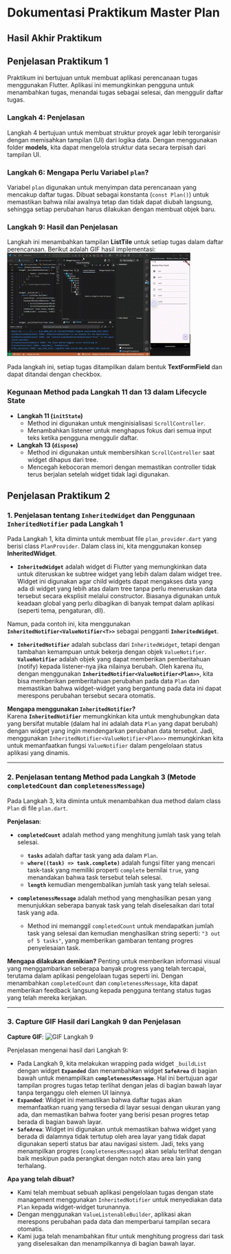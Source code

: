 # Dokumentasi Praktikum Master Plan

## Hasil Akhir Praktikum

## Penjelasan Praktikum 1

Praktikum ini bertujuan untuk membuat aplikasi perencanaan tugas menggunakan Flutter.
Aplikasi ini memungkinkan pengguna untuk menambahkan tugas, menandai tugas sebagai selesai, dan menggulir daftar tugas.

### **Langkah 4: Penjelasan**

Langkah 4 bertujuan untuk membuat struktur proyek agar lebih terorganisir dengan memisahkan tampilan (UI) dari logika data. Dengan menggunakan folder **models**, kita dapat mengelola struktur data secara terpisah dari tampilan UI.

### **Langkah 6: Mengapa Perlu Variabel `plan`?**

Variabel `plan` digunakan untuk menyimpan data perencanaan yang mencakup daftar tugas. Dibuat sebagai konstanta (`const Plan()`) untuk memastikan bahwa nilai awalnya tetap dan tidak dapat diubah langsung, sehingga setiap perubahan harus dilakukan dengan membuat objek baru.

### **Langkah 9: Hasil dan Penjelasan**

Langkah ini menambahkan tampilan **ListTile** untuk setiap tugas dalam daftar perencanaan. Berikut adalah GIF hasil implementasi:
![GIF Langkah 9](./assets/praktikum1.gif)

Pada langkah ini, setiap tugas ditampilkan dalam bentuk **TextFormField** dan dapat ditandai dengan checkbox.

### **Kegunaan Method pada Langkah 11 dan 13 dalam Lifecycle State**

- **Langkah 11 (`initState`)**
  - Method ini digunakan untuk menginisialisasi `ScrollController`.
  - Menambahkan listener untuk menghapus fokus dari semua input teks ketika pengguna menggulir daftar.
- **Langkah 13 (`dispose`)**
  - Method ini digunakan untuk membersihkan `ScrollController` saat widget dihapus dari tree.
  - Mencegah kebocoran memori dengan memastikan controller tidak terus berjalan setelah widget tidak lagi digunakan.

## Penjelasan Praktikum 2

### 1. **Penjelasan tentang `InheritedWidget` dan Penggunaan `InheritedNotifier` pada Langkah 1**

Pada Langkah 1, kita diminta untuk membuat file `plan_provider.dart` yang berisi class `PlanProvider`. Dalam class ini, kita menggunakan konsep **InheritedWidget**.

- **`InheritedWidget`** adalah widget di Flutter yang memungkinkan data untuk diteruskan ke subtree widget yang lebih dalam dalam widget tree. Widget ini digunakan agar child widgets dapat mengakses data yang ada di widget yang lebih atas dalam tree tanpa perlu meneruskan data tersebut secara eksplisit melalui constructor. Biasanya digunakan untuk keadaan global yang perlu dibagikan di banyak tempat dalam aplikasi (seperti tema, pengaturan, dll).

Namun, pada contoh ini, kita menggunakan **`InheritedNotifier<ValueNotifier<T>>`** sebagai pengganti **`InheritedWidget`**.

- **`InheritedNotifier`** adalah subclass dari `InheritedWidget`, tetapi dengan tambahan kemampuan untuk bekerja dengan objek `ValueNotifier`. **`ValueNotifier`** adalah objek yang dapat memberikan pemberitahuan (notify) kepada listener-nya jika nilainya berubah. Oleh karena itu, dengan menggunakan **`InheritedNotifier<ValueNotifier<Plan>>`**, kita bisa memberikan pemberitahuan perubahan pada data `Plan` dan memastikan bahwa widget-widget yang bergantung pada data ini dapat merespons perubahan tersebut secara otomatis.

**Mengapa menggunakan `InheritedNotifier`?**  
Karena **`InheritedNotifier`** memungkinkan kita untuk menghubungkan data yang bersifat mutable (dalam hal ini adalah data `Plan` yang dapat berubah) dengan widget yang ingin mendengarkan perubahan data tersebut. Jadi, menggunakan `InheritedNotifier<ValueNotifier<Plan>>` memungkinkan kita untuk memanfaatkan fungsi `ValueNotifier` dalam pengelolaan status aplikasi yang dinamis.

---

### 2. **Penjelasan tentang Method pada Langkah 3 (Metode `completedCount` dan `completenessMessage`)**

Pada Langkah 3, kita diminta untuk menambahkan dua method dalam class `Plan` di file `plan.dart`.

**Penjelasan**:

- **`completedCount`** adalah method yang menghitung jumlah task yang telah selesai.

  - **`tasks`** adalah daftar task yang ada dalam `Plan`.
  - **`where((task) => task.complete)`** adalah fungsi filter yang mencari task-task yang memiliki properti `complete` bernilai `true`, yang menandakan bahwa task tersebut telah selesai.
  - **`length`** kemudian mengembalikan jumlah task yang telah selesai.

- **`completenessMessage`** adalah method yang menghasilkan pesan yang menunjukkan seberapa banyak task yang telah diselesaikan dari total task yang ada.
  - Method ini memanggil `completedCount` untuk mendapatkan jumlah task yang selesai dan kemudian menghasilkan string seperti: `"3 out of 5 tasks"`, yang memberikan gambaran tentang progres penyelesaian task.

**Mengapa dilakukan demikian?**
Penting untuk memberikan informasi visual yang menggambarkan seberapa banyak progress yang telah tercapai, terutama dalam aplikasi pengelolaan tugas seperti ini. Dengan menambahkan `completedCount` dan `completenessMessage`, kita dapat memberikan feedback langsung kepada pengguna tentang status tugas yang telah mereka kerjakan.

---

### 3. **Capture GIF Hasil dari Langkah 9 dan Penjelasan**

**Capture GIF**:
![GIF Langkah 9](./assets/praktikum2.gif)

Penjelasan mengenai hasil dari Langkah 9:

- Pada Langkah 9, kita melakukan wrapping pada widget `_buildList` dengan widget **`Expanded`** dan menambahkan widget **`SafeArea`** di bagian bawah untuk menampilkan **`completenessMessage`**. Hal ini bertujuan agar tampilan progres tugas tetap terlihat dengan jelas di bagian bawah layar tanpa terganggu oleh elemen UI lainnya.
- **`Expanded`**: Widget ini memastikan bahwa daftar tugas akan memanfaatkan ruang yang tersedia di layar sesuai dengan ukuran yang ada, dan memastikan bahwa footer yang berisi pesan progres tetap berada di bagian bawah layar.
- **`SafeArea`**: Widget ini digunakan untuk memastikan bahwa widget yang berada di dalamnya tidak tertutup oleh area layar yang tidak dapat digunakan seperti status bar atau navigasi sistem. Jadi, teks yang menampilkan progres (`completenessMessage`) akan selalu terlihat dengan baik meskipun pada perangkat dengan notch atau area lain yang terhalang.

**Apa yang telah dibuat?**

- Kami telah membuat sebuah aplikasi pengelolaan tugas dengan state management menggunakan `InheritedNotifier` untuk menyediakan data `Plan` kepada widget-widget turunannya.
- Dengan menggunakan `ValueListenableBuilder`, aplikasi akan merespons perubahan pada data dan memperbarui tampilan secara otomatis.
- Kami juga telah menambahkan fitur untuk menghitung progress dari task yang diselesaikan dan menampilkannya di bagian bawah layar.
